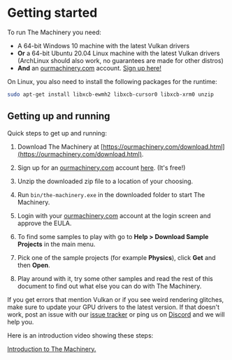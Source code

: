 # Getting started

To run The Machinery you need:

- A 64-bit Windows 10 machine with the latest Vulkan drivers
- **Or** a 64-bit Ubuntu 20.04 Linux machine with the latest Vulkan drivers (ArchLinux should also work, no guarantees are made for other distros)
- **And** an [ourmachinery.com](https://ourmachinery.com/) account. [Sign up here!](https://ourmachinery.com/sign-up.html)

On Linux, you also need to install the following packages for the runtime:

~~~bash
sudo apt-get install libxcb-ewmh2 libxcb-cursor0 libxcb-xrm0 unzip
~~~

## Getting up and running

Quick steps to get up and running:

1. Download The Machinery at [https://ourmachinery.com/download.html](https://ourmachinery.com/download.html).

2. Sign up for an [ourmachinery.com](https://ourmachinery.com/) account [here](https://ourmachinery.com/sign-up.html). (It's free!)

3. Unzip the downloaded zip file to a location of your choosing.

4. Run `bin/the-machinery.exe` in the downloaded folder to start The Machinery.

5. Login with your [ourmachinery.com](https://ourmachinery.com/) account at the login screen and approve the EULA.

6. To find some samples to play with go to **Help > Download Sample Projects** in the main menu.

7. Pick one of the sample projects (for example **Physics**), click **Get** and then **Open**.

8. Play around with it, try some other samples and read the rest of this document to find out what
   else you can do with The Machinery.

If you get errors that mention Vulkan or if you see weird rendering glitches, make sure to update
your GPU drivers to the latest version. If that doesn't work, post an issue with our [issue
tracker](https://github.com/OurMachinery/themachinery-public/issues) or ping us on
[Discord](https://discord.gg/uJtkbVr) and we will help you.

Here is an introduction video showing these steps:

[Introduction to The Machinery.](https://www.youtube.com/watch?v=oQGghpCqBhI&list=PLjhMvDI5f-Iox5sKvVFGWKB9DdCiei-8L)
